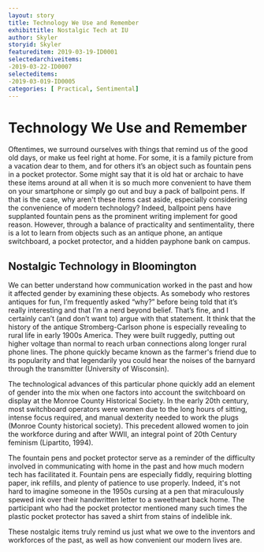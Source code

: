 ```yaml
---
layout: story
title: Technology We Use and Remember
exhibittitle: Nostalgic Tech at IU
author: Skyler
storyid: Skyler
featureditem: 2019-03-19-ID0001
selectedarchiveitems:
-2019-03-22-ID0007
selecteditems:
-2019-03-019-ID0005
categories: [ Practical, Sentimental]
---
```

# Technology We Use and Remember

Oftentimes, we surround ourselves with things that remind us of the good old days, or make us feel right at home. For some, it is a family picture from a vacation dear to them, and for others it’s an object such as fountain pens in a pocket protector. Some might say that it is old hat or archaic to have these items around at all when it is so much more convenient to have them on your smartphone or simply go out and buy a pack of ballpoint pens. If that is the case, why aren't these items cast aside, especially considering the convenience of modern technology? Indeed, ballpoint pens have supplanted  fountain pens as the prominent writing implement for good reason. However, through a balance of practicality and sentimentality, there is a lot to learn from objects such as an antique phone, an antique switchboard, a pocket protector, and a hidden payphone bank on campus.

## Nostalgic Technology in Bloomington

We can better understand how communication worked in the past and how it affected gender by examining these objects. As somebody who restores antiques for fun, I’m frequently asked “why?” before being told that it’s really interesting and that I’m a nerd beyond belief. That’s fine, and I certainly can’t (and don’t want to) argue with that statement. It think that the history of the antique Stromberg-Carlson phone is especially revealing to rural life in early 1900s America. They were built ruggedly, putting out higher voltage than normal to reach urban connections along longer rural phone lines. The phone quickly became known as the farmer's friend due to its popularity and that legendarily you could hear the noises of the barnyard through the transmitter (University of Wisconsin).

The technological advances of this particular phone quickly add an element of gender into the mix when one factors into account the switchboard on display at the Monroe County Historical Society. In the early 20th century, most switchboard operators were women due to the long hours of sitting, intense focus required, and manual dexterity needed to work the plugs (Monroe County historical society). This precedent allowed women to join the workforce during and after WWII, an integral point of 20th Century feminism (Lipartito, 1994).

The fountain pens and pocket protector serve as a reminder of the difficulty involved in communicating with home in the past and how much modern tech has facilitated it. Fountain pens are especially fiddly, requiring blotting paper, ink refills, and plenty of patience to use properly. Indeed, it's not hard to imagine someone in the 1950s cursing at a pen that miraculously spewed ink over their handwritten letter to a sweetheart back home. The participant who had the pocket protector mentioned many such times the plastic pocket protector has saved a shirt from stains of indelible ink.

These nostalgic items truly remind us just what we owe to the inventors and workforces of the past, as well as how convenient our modern lives are.

